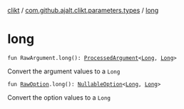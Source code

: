 [clikt](../index.md) / [com.github.ajalt.clikt.parameters.types](index.md) / [long](./long.md)

# long

`fun RawArgument.long(): `[`ProcessedArgument`](../com.github.ajalt.clikt.parameters.arguments/-processed-argument/index.md)`<`[`Long`](https://kotlinlang.org/api/latest/jvm/stdlib/kotlin/-long/index.html)`, `[`Long`](https://kotlinlang.org/api/latest/jvm/stdlib/kotlin/-long/index.html)`>`

Convert the argument values to a `Long`

`fun `[`RawOption`](../com.github.ajalt.clikt.parameters.options/-raw-option.md)`.long(): `[`NullableOption`](../com.github.ajalt.clikt.parameters.options/-nullable-option.md)`<`[`Long`](https://kotlinlang.org/api/latest/jvm/stdlib/kotlin/-long/index.html)`, `[`Long`](https://kotlinlang.org/api/latest/jvm/stdlib/kotlin/-long/index.html)`>`

Convert the option values to a `Long`

